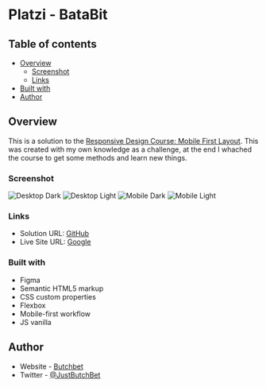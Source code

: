 # Platzi - BataBit

## Table of contents

- [Overview](#overview)
  - [Screenshot](#screenshot)
  - [Links](#links)
- [Built with](#built-with)
- [Author](#author)


## Overview
This is a solution to the [Responsive Design Course: Mobile First Layout](https://platzi.com/cursos/mobile-first/). This was created with my own knowledge as a challenge, at the end I whached the course to get some methods and learn new things.

### Screenshot
![Desktop Dark]()
![Desktop Light]()
![Mobile Dark]()
![Mobile Light]()

### Links
- Solution URL: [GitHub](https://github.com/ButchBet/BataBit)
- Live Site URL: [Google](https://butchbet.github.io/BataBit/)

### Built with
- Figma
- Semantic HTML5 markup
- CSS custom properties
- Flexbox
- Mobile-first workflow
- JS vanilla

## Author
- Website - [Butchbet](none)
- Twitter - [@JustButchBet](https://twitter.com/JustButchBet)